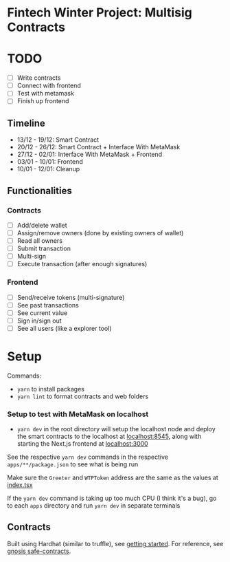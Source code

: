 # Fintech Winter Project: Multisig Contracts

# TODO

- [ ] Write contracts
- [ ] Connect with frontend
- [ ] Test with metamask
- [ ] Finish up frontend

## Timeline

- 13/12 - 19/12: Smart Contract
- 20/12 - 26/12: Smart Contract + Interface With MetaMask
- 27/12 - 02/01: Interface With MetaMask + Frontend
- 03/01 - 10/01: Frontend
- 10/01 - 12/01: Cleanup

## Functionalities

### Contracts

- [ ] Add/delete wallet
- [ ] Assign/remove owners (done by existing owners of wallet)
- [ ] Read all owners
- [ ] Submit transaction
- [ ] Multi-sign
- [ ] Execute transaction (after enough signatures)

### Frontend

- [ ] Send/receive tokens (multi-signature)
- [ ] See past transactions
- [ ] See current value
- [ ] Sign in/sign out
- [ ] See all users (like a explorer tool)

# Setup

Commands:

- `yarn` to install packages
- `yarn lint` to format contracts and web folders

### Setup to test with MetaMask on localhost

- `yarn dev` in the root directory will setup the localhost node and deploy the smart contracts to the localhost at [localhost:8545](localhost:8545), along with starting the Next.js frontend at [localhost:3000](localhost:3000)

See the respective `yarn dev` commands in the respective `apps/**/package.json` to see what is being run

Make sure the `Greeter` and `WTPToken` address are the same as the values at [index.tsx](apps/web/pages/index.tsx)

If the `yarn dev` command is taking up too much CPU (I think it's a bug), go to each `apps` directory and run `yarn dev` in separate terminals

## Contracts

Built using Hardhat (similar to truffle), see [getting started](https://hardhat.org/getting-started/). For reference, see [gnosis safe-contracts](https://github.com/gnosis/safe-contracts).
